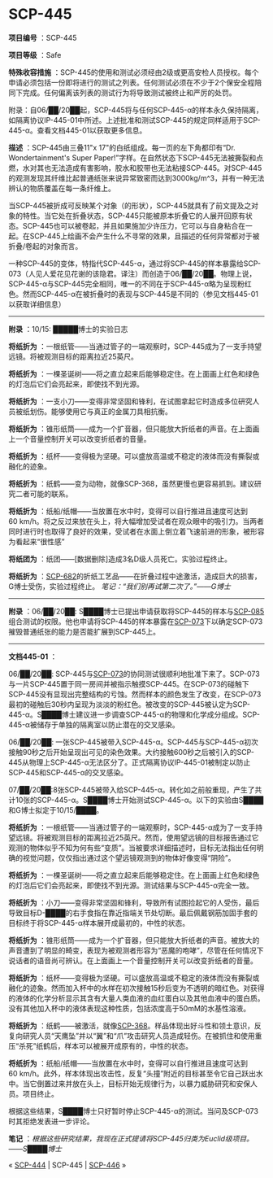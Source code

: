 # SCP-445
                        


**项目编号** ：SCP-445

**项目等级** ：Safe

**特殊收容措施** ：SCP-445的使用和测试必须经由2级或更高安检人员授权。每个申请必须包括一份即将进行的测试之列表。任何测试必须在不少于2个保安全程陪同下完成。任何偏离该列表的测试行为将导致测试被终止和严厉的处罚。

附录：自06/██/20██起，SCP-445将与任何SCP-445-α的样本永久保持隔离，如隔离协议IP-445-01中所述。上述批准和测试SCP-445的规定同样适用于SCP-445-α。查看文档445-01以获取更多信息。

**描述** ：SCP-445由三叠11"x 17"的白纸组成。每一页的左下角都印有“Dr.
Wondertainment's Super Paper!”字样。在自然状态下SCP-445无法被撕裂和点燃，水对其也无法造成有害影响，胶水和胶带也无法粘接SCP-445。对SCP-445的观测发现其纤维比起普通纸张来说异常致密而达到3000kg/m^3，并有一种无法辨认的物质覆盖在每一条纤维上。

当SCP-445被折成可反映某个对象（的形状），SCP-445就具有了前文提及之对象的特性。当它处在折叠状态，SCP-445只能被原本折叠它的人展开回原有状态。SCP-445也可以被卷起，并且如果施加少许压力，它可以与自身粘合在一起。在SCP-445上绘画不会产生什么不寻常的效果，且描述的任何异常都对于被折叠/卷起的对象而言。

一种SCP-445的变体，特指代SCP-445-α，通过将SCP-445的样本暴露给SCP-073（人见人爱花见花谢的该隐君。译注）而创造于06/██/20██。物理上说，SCP-445-α与SCP-445完全相同，唯一的不同在于SCP-445-α略为呈现粉红色。然而SCP-445-α在被折叠时的表现与SCP-445是不同的（参见文档445-01以获取详细信息）


---

**附录** ：10/15: █████博士的实验日志

**将纸折为** ：一根纸管——当通过管子的一端观察时，SCP-445成为了一支手持望远镜。将被观测目标的距离拉近25英尺。

**将纸折为** ：一棵圣诞树——将之直立起来后能够稳定住。在上面画上红色和绿色的灯泡后它们会亮起来，即使找不到光源。

**将纸折为** ：一支小刀——变得非常坚固和锋利，在试图拿起它时造成多位研究人员被纸划伤。能够使用它与真正的金属刀具相抗衡。

**将纸折为** ：锥形纸筒——成为一个扩音器，但只能放大折纸者的声音。在上面画上一个音量控制开关可以改变折纸者的音量。

**将纸折为** ：纸杯——变得极为坚硬。可以盛放高温或不稳定的液体而没有撕裂或融化的迹象。

**将纸折为** ：纸鹤——变为动物，就像SCP-368，虽然更慢也更容易抓到。建议研究二者可能的联系。

**将纸折为** ：纸船/纸帽——当放置在水中时，变得可以自行推进且速度可达到60 km/h。将之反过来放在头上，将大幅增加受试者在观众眼中的吸引力。当两者同时进行时也取得了良好的效果，受试者在水面上倒立着飞速前进的形象，被形容为看起来“很性感”

**将纸团为** ：纸团——[数据删除]造成3名D级人员死亡。实验过程终止。

**将纸折为** ：[SCP-682](/scp-682)的折纸工艺品——在折叠过程中途激活，造成巨大的损害，G博士受伤，实验过程终止。
*笔记：“我们别再试第二次了。”——G博士* 


---

**附录** ：06/██/20██: S████博士已提出申请获取将SCP-445的样本与[SCP-085](/scp-085)组合测试的权限。他也申请将SCP-445的样本暴露在[SCP-073](/scp-073)下以确定SCP-073摧毁普通纸张的能力是否能扩展到SCP-445上。


---

**文档445-01** ：

06/██/20██: SCP-445与[SCP-073](/scp-073)的协同测试很顺利地批准下来了。SCP-073与一片SCP-445置于同一房间并被指示触摸SCP-445。在SCP-073的碰触下SCP-445没有显现出完整结构的亏蚀。然而样本的颜色发生了改变，在SCP-073最初的碰触后30秒内呈现为淡淡的粉红色。被改变的SCP-445被认定为SCP-445-α。S████博士建议进一步调查SCP-445-α的物理和化学成分组成。SCP-445-α被储存于单独的隔离室以防止潜在的交叉感染。

06/██/20██:
一张SCP-445被带入SCP-445-α。SCP-445与SCP-445-α初次接触90秒之后开始呈现出可见的染色效果。大约接触600秒之后被引入的SCP-445从物理上SCP-445-α无法区分了。正式隔离协议IP-445-01被制定以防止SCP-445和SCP-445-α的交叉感染。

07/██/20██:8张SCP-445被带入给SCP-445-α。转化如之前般重现，产生了共计10张的SCP-445-α。S████博士开始测试SCP-445-α。以下的实验由S████和G博士拟定于10/15/████。

**将纸折为** ：一根纸管——当通过管子的一端观察时，SCP-445-α成为了一支手持望远镜。将被观测目标的距离拉近25英尺。然而，使用望远镜的目标报告通过它观测的物体似乎不知为何有些“变质”。当被要求详细描述时，目标无法指出任何明确的视觉问题，仅仅指出通过这个望远镜观测到的物体好像变得“阴险”。

**将纸折为** ：一棵圣诞树——将之直立起来后能够稳定住。在上面画上红色和绿色的灯泡后它们会亮起来，即使找不到光源。测试结果与SCP-445-α完全一致。

**将纸折为** ：小刀——变得非常坚固和锋利，导致所有试图捡起它的人受伤，最后导致目标D-████的右手食指在靠近指端关节处切断。最后佩戴钢筋加固手套的目标终于将SCP-445-α样本展开成最初的，中性的状态。

**将纸折为** ：锥形纸筒——成为一个扩音器，但只能放大折纸者的声音。被放大的声音遭到了明显的畸变，表现为被观测者形容为“恶魔的咆哮”，尽管在任何情况下说话者的语音尚可辨认。在上面画上一个音量控制开关可以改变折纸者的音量。

**将纸折为** ：纸杯——变得极为坚硬。可以盛放高温或不稳定的液体而没有撕裂或融化的迹象。然而加入杯中的水样在初次接触15秒后变为不透明的暗红色。对获得的液体的化学分析显示其含有大量人类血液的血红蛋白以及其他血液中的蛋白质。没有其他加入杯中的液体表现这种性质，包括浓度高于50mM的水基性溶液。

**将纸折为** ：纸鹤——被激活，就像[SCP-368](/scp-368)。样品体现出好斗性和领土意识，反复向研究人员“天鹰坠”并以“翼”和“爪”攻击研究人员造成轻伤。在被抓住和使用重压“杀死”纸鹤后，样本可以被展开成原有的，中性的状态。

**将纸折为** ：纸船/纸帽——当放置在水中时，变得可以自行推进且速度可达到60 km/h。此外，样本体现出攻击性，反复“头撞”附近的目标甚至令它自己跃出水中。当它倒置过来并放在头上，目标开始无规律行为，以暴力威胁研究和安保人员。项目终止。

根据这些结果，S████博士只好暂时停止SCP-445-α的测试。当问及SCP-073时其拒绝发表进一步评论。

**笔记** ：*根据这些研究结果，我现在正式提请将SCP-445归类为Euclid级项目。——S████博士* 



« [SCP-444](/scp-444) | SCP-445 | [SCP-446](/scp-446) »





                    